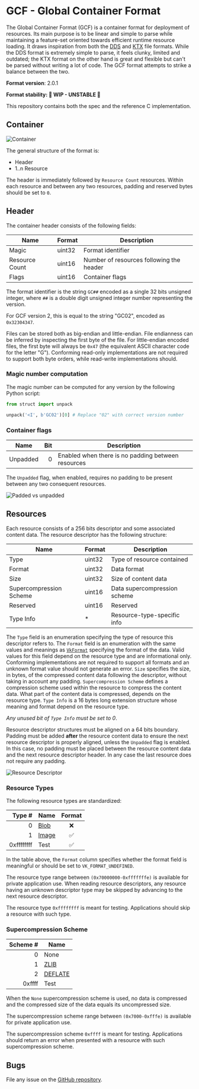 # GCF - Global Container Format

The Global Container Format (GCF) is a container format for deployment of resources. Its main purpose is to be linear and simple to parse while maintaining a feature-set oriented towards efficient runtime resource loading. It draws inspiration from both the [DDS](https://docs.microsoft.com/en-us/windows/win32/direct3ddds/dx-graphics-dds-pguide) and [KTX](https://github.khronos.org/KTX-Specification) file formats. While the DDS format is extremely simple to parse, it feels clunky, limited and outdated; the KTX format on the other hand is great and flexible but can't be parsed without writing a lot of code. The GCF format attempts to strike a balance between the two.

**Format version**: 2.0.1

**Format stability: 🧪 WIP - UNSTABLE 🧪**

This repository contains both the spec and the reference C implementation.

## Container

![Container](images/container.svg)

The general structure of the format is:

* Header
* 1..n Resource

The header is immediately followed by `Resource Count` resources.
Within each resource and between any two resources, padding and reserved bytes should be set to `0`.

## Header

The container header consists of the following fields:

Name           | Format  | Description
---------------|---------|------------------------------------------
Magic          | uint32  | Format identifier
Resource Count | uint16  | Number of resources following the header
Flags          | uint16  | Container flags

The format identifier is the string `GC##` encoded as a single 32 bits unsigned integer,
where `##` is a double digit unsigned integer number representing the version.

For GCF version 2, this is equal to the string "GC02", encoded as `0x32304347`.

Files can be stored both as big-endian and little-endian. File endianness can be inferred
by inspecting the first byte of the file. For little-endian encoded files, the first byte
will always be `0x47` (the equivalent ASCII character code for the letter "G"). Conforming
read-only implementations are not required to support both byte orders, while read-write
implementations should.

### Magic number computation

The magic number can be computed for any version by the following Python script:

```python
from struct import unpack

unpack('<I', b'GC02')[0] # Replace "02" with correct version number
```

### Container flags

Name           | Bit     | Description
---------------|--------:|------------------------------------------
Unpadded       | 0       | Enabled when there is no padding between resources

The `Unpadded` flag, when enabled, requires no padding to be present between any two consequent resources.

![Padded vs unpadded](images/padding.svg)

## Resources

Each resource consists of a 256 bits descriptor and some associated content data. The resource descriptor has the following structure:

Name                   | Format     | Description
-----------------------|------------|-----------------------------
Type                   | uint32     | Type of resource contained
Format                 | uint32     | Data format
Size                   | uint32     | Size of content data
Supercompression Scheme| uint16     | Data supercompression scheme
Reserved               | uint16     | Reserved
Type Info              | *          | Resource-type-specific info

The `Type` field is an enumeration specifying the type of resource this descriptor refers to.
The `Format` field is an enumeration with the same values and meanings as [`VkFormat`](https://registry.khronos.org/vulkan/specs/1.2-extensions/html/chap47.html#VkFormat) specifying the format of the data. Valid values for this field depend on the resource type and are informational only. Conforming implementations are not required to support all formats and an unknown format value should not generate an error.
`Size` specifies the size, in bytes, of the compressed content data following the descriptor, without taking in account any padding.
`Supercompression Scheme` defines a compression scheme used within the resource to compress the content data. What part of the content data is compressed, depends on the resource type.
`Type Info` is a 16 bytes long extension structure whose meaning and format depend on the resource type.

*Any unused bit of `Type Info` must be set to 0*.

Resource descriptor structures must be aligned on a 64 bits boundary. Padding must be added **after** the resource content data to ensure the next resource descriptor is properly aligned, unless the `Unpadded` flag is enabled. In this case, no padding must be placed between the resource content data and the next resource descriptor header. In any case the last resource does not require any padding.

![Resource Descriptor](images/resource-descriptor.svg)

### Resource Types

The following resource types are standardized:

Type #      | Name                                               | Format
-----------:|----------------------------------------------------|:------:
0           | [Blob](resources/blob.md)                          | ❌
1           | [Image](resources/image.md)                        | ✅
0xffffffff  | Test                                               | ✅

In the table above, the `Format` column specifies whether the format field is meaningful or should be set to `VK_FORMAT_UNDEFINED`.

The resource type range between `(0x70000000-0xfffffffe)` is available for private application use. When reading resource descriptors, any resource having an unknown descriptor type may be skipped by advancing to the next resource descriptor.

The resource type `0xffffffff` is meant for testing. Applications should skip a resource with such type.

### Supercompression Scheme

Scheme # | Name
--------:|------
0        | None
1        | [ZLIB](https://datatracker.ietf.org/doc/html/rfc1950)
2        | [DEFLATE](https://datatracker.ietf.org/doc/html/rfc1951)
0xffff   | Test

When the `None` supercompression scheme is used, no data is compressed and the compressed size of the data equals
its uncompressed size.

The supercompression scheme range between `(0x7000-0xfffe)` is available for private application use.

The supercompression scheme `0xffff` is meant for testing. Applications should return an error when presented with a resource with such supercompression scheme.

## Bugs

File any issue on the [GitHub repository](https://github.com/global-container-format/gcf-spec).
